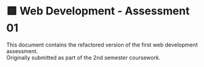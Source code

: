 # 🟦 Web Development - Assessment 01

This document contains the refactored version of the first web development assessment.  
Originally submitted as part of the 2nd semester coursework.
